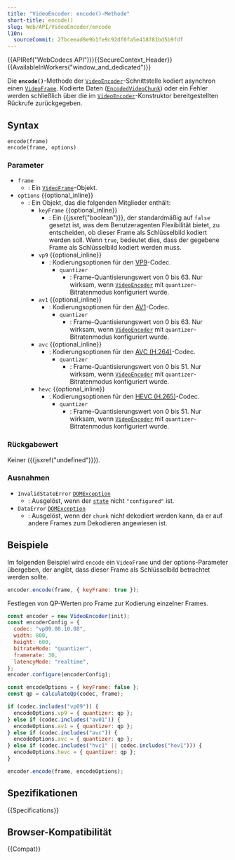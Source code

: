 ```yaml
---
title: "VideoEncoder: encode()-Methode"
short-title: encode()
slug: Web/API/VideoEncoder/encode
l10n:
  sourceCommit: 27bceead8e9b1fe9c92df0fa5e418f81bd5b9fdf
---
```


{{APIRef("WebCodecs API")}}{{SecureContext_Header}}{{AvailableInWorkers("window_and_dedicated")}}

Die **`encode()`**-Methode der [`VideoEncoder`](/de/docs/Web/API/VideoEncoder)-Schnittstelle kodiert asynchron einen [`VideoFrame`](/de/docs/Web/API/VideoFrame).
Kodierte Daten ([`EncodedVideoChunk`](/de/docs/Web/API/EncodedVideoChunk)) oder ein Fehler werden schließlich über die im [`VideoEncoder`](/de/docs/Web/API/VideoEncoder)-Konstruktor bereitgestellten Rückrufe zurückgegeben.

## Syntax

```js-nolint
encode(frame)
encode(frame, options)
```

### Parameter

- `frame`
  - : Ein [`VideoFrame`](/de/docs/Web/API/VideoFrame)-Objekt.
- `options` {{optional_inline}}
  - : Ein Objekt, das die folgenden Mitglieder enthält:
    - `keyFrame` {{optional_inline}}
      - : Ein {{jsxref("boolean")}}, der standardmäßig auf `false` gesetzt ist, was dem Benutzeragenten Flexibilität bietet, zu entscheiden, ob dieser Frame als Schlüsselbild kodiert werden soll. Wenn `true`, bedeutet dies, dass der gegebene Frame als Schlüsselbild kodiert werden muss.
    - `vp9` {{optional_inline}}
      - : Kodierungsoptionen für den [VP9](/de/docs/Web/Media/Guides/Formats/Video_codecs#vp9)-Codec.
        - `quantizer`
          - : Frame-Quantisierungswert von 0 bis 63. Nur wirksam, wenn [`VideoEncoder`](/de/docs/Web/API/VideoEncoder) mit `quantizer`-Bitratenmodus konfiguriert wurde.
    - `av1` {{optional_inline}}
      - : Kodierungsoptionen für den [AV1](/de/docs/Web/Media/Guides/Formats/Video_codecs#av1)-Codec.
        - `quantizer`
          - : Frame-Quantisierungswert von 0 bis 63. Nur wirksam, wenn [`VideoEncoder`](/de/docs/Web/API/VideoEncoder) mit `quantizer`-Bitratenmodus konfiguriert wurde.
    - `avc` {{optional_inline}}
      - : Kodierungsoptionen für den [AVC (H.264)](/de/docs/Web/Media/Guides/Formats/Video_codecs#avc_h.264)-Codec.
        - `quantizer`
          - : Frame-Quantisierungswert von 0 bis 51. Nur wirksam, wenn [`VideoEncoder`](/de/docs/Web/API/VideoEncoder) mit `quantizer`-Bitratenmodus konfiguriert wurde.
    - `hevc` {{optional_inline}}
      - : Kodierungsoptionen für den [HEVC (H.265)](/de/docs/Web/Media/Guides/Formats/Video_codecs#hevc_h.265)-Codec.
        - `quantizer`
          - : Frame-Quantisierungswert von 0 bis 51. Nur wirksam, wenn [`VideoEncoder`](/de/docs/Web/API/VideoEncoder) mit `quantizer`-Bitratenmodus konfiguriert wurde.

### Rückgabewert

Keiner ({{jsxref("undefined")}}).

### Ausnahmen

- `InvalidStateError` [`DOMException`](/de/docs/Web/API/DOMException)
  - : Ausgelöst, wenn der [`state`](/de/docs/Web/API/VideoEncoder/state) nicht `"configured"` ist.
- `DataError` [`DOMException`](/de/docs/Web/API/DOMException)
  - : Ausgelöst, wenn der `chunk` nicht dekodiert werden kann, da er auf andere Frames zum Dekodieren angewiesen ist.

## Beispiele

Im folgenden Beispiel wird `encode` ein `VideoFrame` und der options-Parameter übergeben, der angibt, dass dieser Frame als Schlüsselbild betrachtet werden sollte.

```js
encoder.encode(frame, { keyFrame: true });
```

Festlegen von QP-Werten pro Frame zur Kodierung einzelner Frames.

```js
const encoder = new VideoEncoder(init);
const encoderConfig = {
  codec: "vp09.00.10.08",
  width: 800,
  height: 600,
  bitrateMode: "quantizer",
  framerate: 30,
  latencyMode: "realtime",
};
encoder.configure(encoderConfig);

const encodeOptions = { keyFrame: false };
const qp = calculateQp(codec, frame);

if (codec.includes("vp09")) {
  encodeOptions.vp9 = { quantizer: qp };
} else if (codec.includes("av01")) {
  encodeOptions.av1 = { quantizer: qp };
} else if (codec.includes("avc")) {
  encodeOptions.avc = { quantizer: qp };
} else if (codec.includes("hvc1" || codec.includes("hev1"))) {
  encodeOptions.hevc = { quantizer: qp };
}

encoder.encode(frame, encodeOptions);
```

## Spezifikationen

{{Specifications}}

## Browser-Kompatibilität

{{Compat}}
